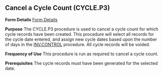 ## Cancel a Cycle Count (CYCLE.P3)
<PageHeader />

**Form Details**
[Form Details](../CYCLE-P3-1/README.md)

**Purpose**
The CYCLE.P3 procedure is used to cancel a cycle count for which cycle records
have been created. This procedure will select all records for the cycle date
entered, and assign new cycle dates based upon the number of days in the
[INV.CONTROL](../INV-CONTROL/README.md) procedure. All cycle records will be voided.

**Frequency of Use**
This procedure is run as required to cancel a cycle count.

**Prerequisites**
The cycle records must have been generated for the selected date.

<badge text= "Version 8.10.57 " vertical="middle" />

<PageFooter />
